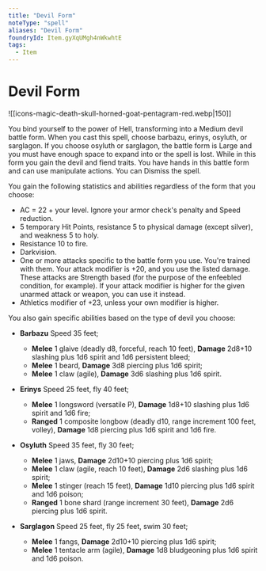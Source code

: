 ```yaml
---
title: "Devil Form"
noteType: "spell"
aliases: "Devil Form"
foundryId: Item.gyXqUMgh4nWkwhtE
tags:
  - Item
---
```


# Devil Form
![[icons-magic-death-skull-horned-goat-pentagram-red.webp|150]]

You bind yourself to the power of Hell, transforming into a Medium devil battle form. When you cast this spell, choose barbazu, erinys, osyluth, or sarglagon. If you choose osyluth or sarglagon, the battle form is Large and you must have enough space to expand into or the spell is lost. While in this form you gain the devil and fiend traits. You have hands in this battle form and can use manipulate actions. You can Dismiss the spell.

You gain the following statistics and abilities regardless of the form that you choose:

*   AC = 22 + your level. Ignore your armor check's penalty and Speed reduction.
*   5 temporary Hit Points, resistance 5 to physical damage (except silver), and weakness 5 to holy.
*   Resistance 10 to fire.
*   Darkvision.
*   One or more attacks specific to the battle form you use. You're trained with them. Your attack modifier is +20, and you use the listed damage. These attacks are Strength based (for the purpose of the enfeebled condition, for example). If your attack modifier is higher for the given unarmed attack or weapon, you can use it instead.
*   Athletics modifier of +23, unless your own modifier is higher.

You also gain specific abilities based on the type of devil you choose:

*   **Barbazu** Speed 35 feet;
    *   **Melee** 1 glaive (deadly d8, forceful, reach 10 feet), **Damage** 2d8+10 slashing plus 1d6 spirit and 1d6 persistent bleed;
    *   **Melee** 1 beard, **Damage** 3d8 piercing plus 1d6 spirit;
    *   **Melee** 1 claw (agile), **Damage** 3d6 slashing plus 1d6 spirit.

*   **Erinys** Speed 25 feet, fly 40 feet;
    *   **Melee** 1 longsword (versatile P), **Damage** 1d8+10 slashing plus 1d6 spirit and 1d6 fire;
    *   **Ranged** 1 composite longbow (deadly d10, range increment 100 feet, volley), **Damage** 1d8 piercing plus 1d6 spirit and 1d6 fire.

*   **Osyluth** Speed 35 feet, fly 30 feet;
    *   **Melee** 1 jaws, **Damage** 2d10+10 piercing plus 1d6 spirit;
    *   **Melee** 1 claw (agile, reach 10 feet), **Damage** 2d6 slashing plus 1d6 spirit;
    *   **Melee** 1 stinger (reach 15 feet), **Damage** 1d10 piercing plus 1d6 spirit and 1d6 poison;
    *   **Ranged** 1 bone shard (range increment 30 feet), **Damage** 2d6 piercing plus 1d6 spirit.

*   **Sarglagon** Speed 25 feet, fly 25 feet, swim 30 feet;
    *   **Melee** 1 fangs, **Damage** 2d10+10 piercing plus 1d6 spirit;
    *   **Melee** 1 tentacle arm (agile), **Damage** 1d8 bludgeoning plus 1d6 spirit and 1d6 poison.
